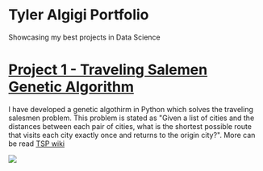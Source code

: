 # Tyler Algigi Portfolio
Showcasing my best projects in Data Science 


# [Project 1 - Traveling Salemen Genetic Algorithm](https://github.com/tyleralgigi/TSG-genetic-algo)
<p>I have developed a genetic algothirm in Python which solves the traveling salesmen problem. This problem is stated as "Given a list of cities and the distances between each pair of cities, what is the shortest possible route that visits each city exactly once and returns to the origin city?". More can be read <a href="https://en.wikipedia.org/wiki/Travelling_salesman_problem">TSP wiki</a></h5></p>

![](https://github.com/tyleralgigi/portfolio/blob/main/images/tsg_path.PNG)
